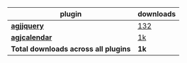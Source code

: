 plugin|downloads
------|----------
[**agjjquery**](https://www.npmjs.com/package/agjjquery)|[132](https://www.npmjs.com/package/agjjquery)
[**agjcalendar**](https://www.npmjs.com/package/agjcalendar)|[1k](https://www.npmjs.com/package/agjcalendar)
**Total downloads across all plugins**|**1k**
